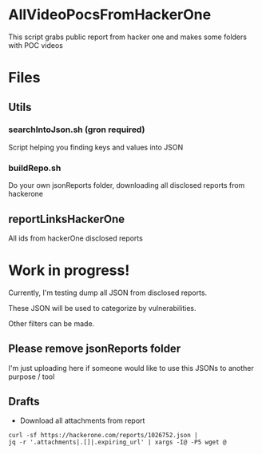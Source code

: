 # AllVideoPocsFromHackerOne

This script grabs public report from hacker one and makes some folders with POC videos 

# Files
## Utils
### searchIntoJson.sh (gron required)
Script helping you finding keys and values into JSON
### buildRepo.sh
Do your own jsonReports folder, downloading all disclosed reports from hackerone 
## reportLinksHackerOne
All ids from hackerOne disclosed reports

# Work in progress!

Currently, I'm testing dump all JSON from disclosed reports.

These JSON will be used to categorize by vulnerabilities.

Other filters can be made.

## Please remove jsonReports folder

I'm just uploading here if someone would like to use this JSONs to another purpose / tool

## Drafts

- Download all attachments from report

```
curl -sf https://hackerone.com/reports/1026752.json | 
jq -r '.attachments|.[]|.expiring_url' | xargs -I@ -P5 wget @
```
